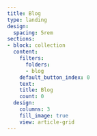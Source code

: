 ```yaml
---
title: Blog
type: landing
design:
  spacing: 5rem
sections:
- block: collection
  content:
    filters:
      folders:
      - blog
    default_button_index: 0
    text: 
    title: Blog
    count: 0
  design:
    columns: 3
    fill_image: true
    view: article-grid
---
```

